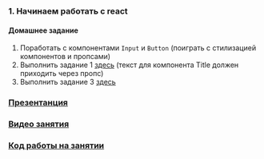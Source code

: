 ### 1. Начинаем работать с react

#### Домашнее задание
1. Поработать c компонентами `Input` и `Button` (поиграть с стилизацией компонентов и пропсами)
2. Выполнить задание 1 [здесь](https://drive.google.com/file/d/1fF8xh95j9t_qRO1AYIf-fBq4lEkTsr1v/view?usp=sharing) (текст для компонента Title должен приходить через пропс)
3. Выполнить задание 3 [здесь](https://drive.google.com/file/d/1JfEm_m-Z12QGrx1FvOAL5BYlprDza-ot/view?usp=sharing)

### [Презентанция](https://drive.google.com/file/d/1W0nQPJ1MnUGJ2rsLBW9xI_n3WEyk6QtP/view?usp=sharing)
### [Видео занятия](https://drive.google.com/drive/folders/1HXbwIBhykFEmCZqBsw2FMzHVahk62CYD?usp=sharing)
### [Код работы на занятии]()
